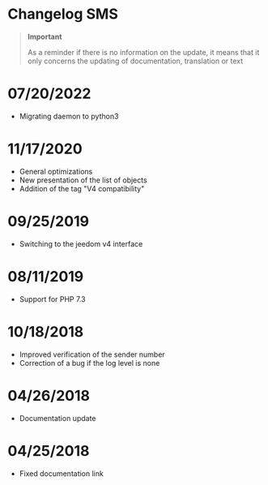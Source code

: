 # Changelog SMS

>**Important**
>
>As a reminder if there is no information on the update, it means that it only concerns the updating of documentation, translation or text

# 07/20/2022

- Migrating daemon to python3

# 11/17/2020

- General optimizations
- New presentation of the list of objects
- Addition of the tag "V4 compatibility"

# 09/25/2019

- Switching to the jeedom v4 interface

# 08/11/2019

- Support for PHP 7.3

# 10/18/2018

- Improved verification of the sender number
- Correction of a bug if the log level is none

# 04/26/2018

- Documentation update

# 04/25/2018

- Fixed documentation link
